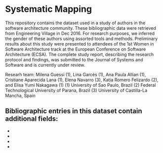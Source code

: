 # Systematic Mapping
This repository contains the dataset used in a study of authors in the software architecture community. These bibliographic data were retrieved from Engineering Village in Dec 2016. For research purposes, we inferred the gender of these authors using assorted tools and methods. Preliminary results about this study were presented to attendees of the 1st Women in Software Architecture track at the European Conference on Software Architecture (ECSA). The complete study report, describing the research protocol and findings, was submitted to the Journal of Systems and Software and is currently under review.

Researh team: Milena Guessi (1), Lina Garcés (1), Ana Paula Allian (1), Cristiane Aparecida Lana (1), Elena Navarro (3), Katia Romero Felizardo (2), and Elisa Yumi Nakagawa (1) 
(1) University of Sao Paulo, Brazil 
(2) Federal Technological University of Parana, Brazil
(3) University of Castilla-La Mancha, Spain

Bibliographic entries in this dataset contain additional fields:
-
-
-
-
-
